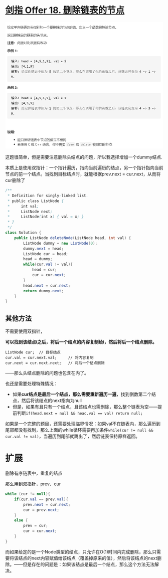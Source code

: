# [剑指 Offer 18. 删除链表的节点](https://leetcode-cn.com/problems/shan-chu-lian-biao-de-jie-dian-lcof/)

<img src="pic\image-20210503181608744.png" alt="image-20210503181608744" style="zoom:67%;" />

这题很简单，但是需要注意删除头结点的问题，所以我选择增加一个dummy结点.

本质上是使用双指针：一个指针遍历，指向当前遍历的结点，另一个指针指向当前节点的前一个结点。当找到目标结点时，就能根据prev.next = cur.next，从而将cur删除了

```java
/**
 * Definition for singly-linked list.
 * public class ListNode {
 *     int val;
 *     ListNode next;
 *     ListNode(int x) { val = x; }
 * }
 */
class Solution {
    public ListNode deleteNode(ListNode head, int val) {
        ListNode dummy = new ListNode(0);
        dummy.next = head;
        ListNode cur = head;
        head = dummy;
        while(cur.val != val){
            head = cur;
            cur = cur.next;
        }
        head.next = cur.next;
        return dummy.next;
    }
}
```

## 其他方法

不需要使用双指针，

**可以找到该结点i之后，将后一个结点的内容复制给i，然后将后一个结点删除。**

```
ListNode cur;  // 目标结点
cur.val = cur.next.val;		// 将内容复制
cur.next = cur.next.next;	// 将后一个结点删除
```

——那么头结点删除的问题也包含在内了。

也还是需要处理特殊情况：

- 如果**cur结点是最后一个结点，那么需要重新遍历一遍**，找到倒数第二个结点，然后将该结点的next指向为null
- 但是，如果有且只有一个结点，且该结点也需删除，那么整个链表为空——提前判断`if(head.next = null && head.val == val) return null;`

如果是一个完整的题目，还需要处理临界情况：如果val不在链表内，那么遍历到尾部都没有找到，那么上面的while循环需要再加条件`while(cur != null && cur.val != val)`，当遍历到尾部就跳出了，然后链表保持原样返回。 

# 扩展

删除有序链表中，重复的结点

那么用到双指针，prev、cur

```java
while (cur != null){
    if(cur.val == prev.val){
        prev.next = cur.next;
        cur = prev.next;
    }
    else {
        prev = cur;
        cur = cur.next;
    }
}
```

而如果给定的是一个Node类型的结点，只允许在O(1)时间内完成删除，那么只需要将该结点的next内容赋值给该结点（覆盖掉原来的值），然后将该结点的next删除。——但是存在的问题是：如果该结点是最后一个结点，那么这个方法无法解决。
